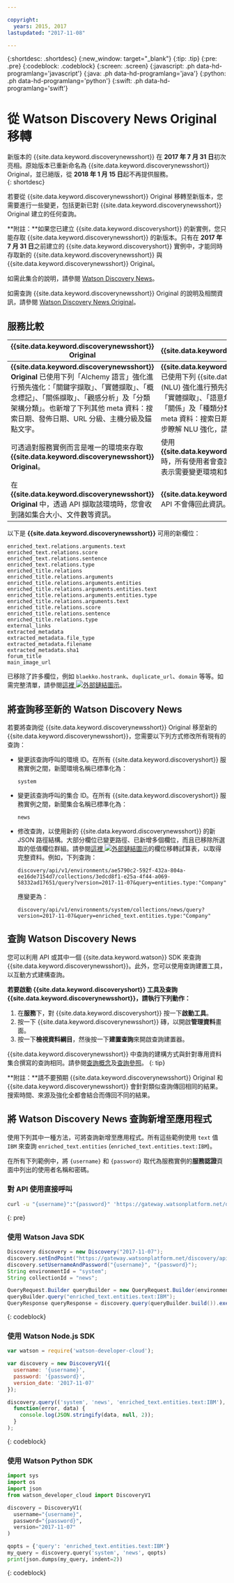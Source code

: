 ```yaml
---

copyright:
  years: 2015, 2017
lastupdated: "2017-11-08"

---
```


{:shortdesc: .shortdesc}
{:new_window: target="_blank"}
{:tip: .tip}
{:pre: .pre}
{:codeblock: .codeblock}
{:screen: .screen}
{:javascript: .ph data-hd-programlang='javascript'}
{:java: .ph data-hd-programlang='java'}
{:python: .ph data-hd-programlang='python'}
{:swift: .ph data-hd-programlang='swift'}

# 從 Watson Discovery News Original 移轉

新版本的 {{site.data.keyword.discoverynewsshort}} 在 **2017 年 7 月 31 日**初次亮相。原始版本已重新命名為 {{site.data.keyword.discoverynewsshort}} Original，並已絕版，從 **2018 年 1 月 15 日**起不再提供服務。  
{: shortdesc}

若要從 {{site.data.keyword.discoverynewsshort}} Original 移轉至新版本，您需要進行一些變更，包括更新已對 {{site.data.keyword.discoverynewsshort}} Original 建立的任何查詢。

  **附註：**如果您已建立 {{site.data.keyword.discoveryshort}} 的新實例，您只能存取 {{site.data.keyword.discoverynewsshort}} 的新版本。只有在 **2017 年 7 月 31 日**之前建立的 {{site.data.keyword.discoveryshort}} 實例中，才能同時存取新的 {{site.data.keyword.discoverynewsshort}} 與 {{site.data.keyword.discoverynewsshort}} Original。

如需此集合的說明，請參閱 [Watson Discovery News](/docs/services/discovery/watson-discovery-news.html)。

如需查詢 {{site.data.keyword.discoverynewsshort}} Original 的說明及相關資訊，請參閱 [Watson Discovery News Original](/docs/services/discovery/discovery-auxiliary.html#watson-discovery-news-original)。

## 服務比較

| {{site.data.keyword.discoverynewsshort}} Original         | {{site.data.keyword.discoverynewsshort}}           |
|----------------------------------------|---------------------------------|
| **{{site.data.keyword.discoverynewsshort}} Original** 已使用下列「Alchemy 語言」強化進行預先強化：「關鍵字擷取」、「實體擷取」、「概念標記」、「關係擷取」、「觀感分析」及「分類架構分類」。也新增了下列其他 meta 資料：搜索日期、發佈日期、URL 分級、主機分級及錨點文字。| **{{site.data.keyword.discoverynewsshort}}** 已使用下列 {{site.data.keyword.nlushort}} (NLU) 強化進行預先強化：「關鍵字擷取」、「實體擷取」、「語意角色擷取」、「觀感分析」、「關係」及「種類分類」。也新增了下列其他 meta 資料：搜索日期和發佈日期。若要進一步瞭解 NLU 強化，請參閱[新增強化](/docs/services/discovery/building.html#adding-enrichments)。|
| 可透過對服務實例而言是唯一的環境來存取 **{{site.data.keyword.discoverynewsshort}} Original**。| 使用 **{{site.data.keyword.discoverynewsshort}}** 時，所有使用者會查詢相同的環境和集合。這表示需要變更環境和集合的所有參照。|
| 在 **{{site.data.keyword.discoverynewsshort}} Original** 中，透過 API 擷取該環境時，您會收到諸如集合大小、文件數等資訊。| **{{site.data.keyword.discoverynewsshort}}** API 不會傳回此資訊。|

以下是 **{{site.data.keyword.discoverynewsshort}}** 可用的新欄位：

`enriched_text.relations.arguments.text`  
`enriched_text.relations.score`  
`enriched_text.relations.sentence`  
`enriched_text.relations.type`  
`enriched_title.relations`  
`enriched_title.relations.arguments`  
`enriched_title.relations.arguments.entities`<br/>
`enriched_title.relations.arguments.entities.text`  
`enriched_title.relations.arguments.entities.type`  
`enriched_title.relations.arguments.text`  
`enriched_title.relations.score`  
`enriched_title.relations.sentence`  
`enriched_title.relations.type`  
`external_links`  
`extracted_metadata`  
`extracted_metadata.file_type`  
`extracted_metadata.filename`  
`extracted_metadata.sha1`  
`forum_title`  
`main_image_url`

已移除了許多欄位，例如 `blaekko.hostrank`、`duplicate_url`、`domain` 等等。如需完整清單，請參閱<a target="_blank" href="https://watson-developer-cloud.github.io/doc-tutorial-downloads/discovery/News_migration_v_1.01.xlsx" download>這裡 <img src="../../icons/launch-glyph.svg" alt="外部鏈結圖示" title="外部鏈結圖示" class="style-scope doc-content"></a>。

## 將查詢移至新的 Watson Discovery News

若要將查詢從 {{site.data.keyword.discoverynewsshort}} Original 移至新的 {{site.data.keyword.discoverynewsshort}}，您需要以下列方式修改所有現有的查詢：  

- 變更該查詢呼叫的環境 ID。在所有 {{site.data.keyword.discoveryshort}} 服務實例之間，新聞環境名稱已標準化為：

  `system`  

- 變更該查詢呼叫的集合 ID。在所有 {{site.data.keyword.discoveryshort}} 服務實例之間，新聞集合名稱已標準化為：

  `news`

- 修改查詢，以使用新的 {{site.data.keyword.discoverynewsshort}} 的新 JSON 路徑結構。大部分欄位已變更路徑、已新增多個欄位，而且已移除所選取的低值欄位群組。請參閱<a target="_blank" href="https://watson-developer-cloud.github.io/doc-tutorial-downloads/discovery/News_migration_v_1.01.xlsx" download>這裡 <img src="../../icons/launch-glyph.svg" alt="外部鏈結圖示" title="外部鏈結圖示" class="style-scope doc-content"></a>的欄位移轉試算表，以取得完整資料。例如，下列查詢：

  `discovery/api/v1/environments/ae5790c2-592f-432a-804a-ee16de7154d7/collections/3edcd8f1-e25a-4f44-a069-58332ad17651/query?version=2017-11-07&query=entities.type:"Company"`

  應變更為：

  `discovery/api/v1/environments/system/collections/news/query?version=2017-11-07&query=enriched_text.entities.type:"Company"`  

## 查詢 Watson Discovery News

您可以利用 API 或其中一個 {{site.data.keyword.watson}} SDK 來查詢 {{site.data.keyword.discoverynewsshort}}。此外，您可以使用查詢建置工具，以互動方式建構查詢。

**若要啟動 {{site.data.keyword.discoveryshort}} 工具及查詢 {{site.data.keyword.discoverynewsshort}}，請執行下列動作：**

1. 在**服務**下，對 {{site.data.keyword.discoveryshort}} 按一下**啟動工具**。
1. 按一下 {{site.data.keyword.discoverynewsshort}} 磚，以開啟**管理資料**畫面。
1. 按一下**檢視資料綱目**，然後按一下**建置查詢**來開啟查詢建置器。

  {{site.data.keyword.discoverynewsshort}} 中查詢的建構方式與針對專用資料集合撰寫的查詢相同。請參閱[查詢概念](/docs/services/discovery/using.html)及[查詢參照](/docs/services/discovery/query-reference.html)。
  {: tip}

**附註：**請不要預期 {{site.data.keyword.discoverynewsshort}} Original 和 {{site.data.keyword.discoverynewsshort}} 會針對類似查詢傳回相同的結果。搜索時間、來源及強化全都會結合而傳回不同的結果。

## 將 Watson Discovery News 查詢新增至應用程式

使用下列其中一種方法，可將查詢新增至應用程式。所有這些範例使用 `text` 值 `IBM` 來查詢 `enriched_text.entities` (`enriched_text.entities.text:IBM`)。

在所有下列範例中，將 `{username}` 和 `{password}` 取代為服務實例的**服務認證**頁面中列出的使用者名稱和密碼。

### 對 API 使用直接呼叫

```bash
curl -u "{username}":"{password}" 'https://gateway.watsonplatform.net/discovery/api/v1/environments/system/collections/news/query?version=2017-11-07&query=enriched_text.entities.text:IBM'
```
{: pre}

### 使用 Watson Java SDK

```java
Discovery discovery = new Discovery("2017-11-07");  
discovery.setEndPoint("https://gateway.watsonplatform.net/discovery/api/v1");
discovery.setUsernameAndPassword("{username}", "{password}");  
String environmentId = "system";
String collectionId = "news";

QueryRequest.Builder queryBuilder = new QueryRequest.Builder(environmentId, collectionId);  
queryBuilder.query("enriched_text.entities.text:IBM");  
QueryResponse queryResponse = discovery.query(queryBuilder.build()).execute();
```
{: codeblock}

### 使用 Watson Node.js SDK

```javascript
var watson = require('watson-developer-cloud');  

var discovery = new DiscoveryV1({  
  username: '{username}',  
  password: '{password}',  
  version_date: '2017-11-07'  
});  

discovery.query(('system', 'news', 'enriched_text.entities.text:IBM'),  
  function(error, data) {  
    console.log(JSON.stringify(data, null, 2));  
  }
);
```
{: codeblock}

### 使用 Watson Python SDK

```python
import sys  
import os  
import json  
from watson_developer_cloud import DiscoveryV1  

discovery = DiscoveryV1(  
  username="{username}",  
  password="{password}",  
  version="2017-11-07"  
)  

qopts = {'query': 'enriched_text.entities.text:IBM'}  
my_query = discovery.query('system', 'news', qopts)  
print(json.dumps(my_query, indent=2))  
```
{: codeblock}
